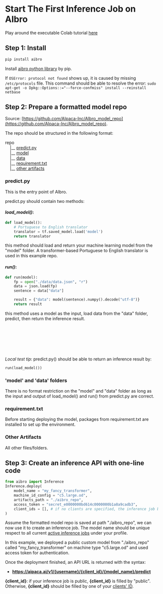 # Start The First Inference Job on AIbro

<aside class="success">
Play around the executable Colab tutorial <a href = "https://colab.research.google.com/drive/19sXZ4kbic681zqEsrl_CZfB5cegUwuIB#forceEdit=true&sandboxMode=true&scrollTo=Et8ivBtkckme"> here</a>
</aside>

## Step 1: Install

```python
pip install aibro
```

Install [aibro python library](https://pypi.org/project/aibro/) by pip.

If `OSError: protocol not found` shows up, it is caused by missing `/etc/protocols` file. This command should be able to resolve the error: `sudo apt-get -o Dpkg::Options::="--force-confmiss" install --reinstall netbase`

## Step 2: Prepare a formatted model repo

Source: [https://github.com/AIpaca-Inc/AIbro_model_repo](https://github.com/AIpaca-Inc/AIbro_model_repo).

The repo should be structured in the following format:

repo <br/>
&nbsp;&nbsp;&nbsp;&nbsp;|\_\_&nbsp;[predict.py](#predict-py)<br/>
&nbsp;&nbsp;&nbsp;&nbsp;|\_\_&nbsp;[model](#39-model-39-and-39-data-39-folders)<br/>
&nbsp;&nbsp;&nbsp;&nbsp;|\_\_&nbsp;[data](#39-model-39-and-39-data-39-folders)<br/>
&nbsp;&nbsp;&nbsp;&nbsp;|\_\_&nbsp;[requirement.txt](#requirement-txt)<br/>
&nbsp;&nbsp;&nbsp;&nbsp;|\_\_&nbsp;[other artifacts](#other-artifacts)<br/>

### **predict.py**

This is the entry point of AIbro.

predict.py should contain two methods:

#### _load_model()_:

```python
def load_model():
    # Portuguese to English translator
    translator = tf.saved_model.load('model')
    return translator
```

this method should load and return your machine learning model from the "model" folder. A transformer-based Portuguese to English translator is used in this example repo.

#### _run()_:

```python
def run(model):
    fp = open("./data/data.json", "r")
    data = json.load(fp)
    sentence = data["data"]

    result = {"data": model(sentence).numpy().decode("utf-8")}
    return result
```

this method uses a model as the input, load data from the "data" folder, predict, then return the inference result.
</br></br></br></br></br></br></br>

_Local test tip_: predict.py() should be able to return an inference result by:

```python
run(load_model())
```

### **'model' and 'data' folders**

There is no format restriction on the "model" and "data" folder as long as the input and output of load_model() and run() from predict.py are correct.

### **requirement.txt**

Before starting deploying the model, packages from requirement.txt are installed to set up the environment.

### **Other Artifacts**

All other files/folders.

## Step 3: Create an inference API with one-line code

```python
from aibro import Inference
Inference.deploy(
    model_name = "my_fancy_transformer",
    machine_id_config = "c5.large.od",
    artifacts_path = "./aibro_repo",
    access_token = "secret_e0000000bd614c0000000b1a8a9cadb3",
    client_ids = [], # if no clients are specified, the inference job becomes public
)
```

Assume the formatted model repo is saved at path "./aibro_repo", we can now use it to create an inference job. The model name should be unique respect to all current [active inference jobs](https://aipaca.ai/inference_jobs) under your profile.

In this example, we deployed a public custom model from "./aibro_repo" called "my_fancy_transformer" on machine type "c5.large.od" and used access token for authentication.

Once the deployment finished, an API URL is returned with the syntax: </br>

- **https://aipaca.ai/v1/{username}/{client_id}/{model_name}/predict** </br>

**{client_id}**: if your inference job is public, **{client_id}** is filled by "public". Otherwise, **{client_id}** should be filled by one of your [clients' ID](#add-clients).
